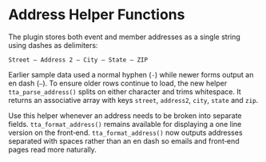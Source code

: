 # Address Helper Functions

The plugin stores both event and member addresses as a single string using dashes as delimiters:

```
Street – Address 2 – City – State – ZIP
```

Earlier sample data used a normal hyphen (`-`) while newer forms output an en dash (`–`). To ensure older rows continue to load, the new helper `tta_parse_address()` splits on either character and trims whitespace. It returns an associative array with keys `street`, `address2`, `city`, `state` and `zip`.

Use this helper whenever an address needs to be broken into separate fields. `tta_format_address()` remains available for displaying a one line version on the front‑end.
`tta_format_address()` now outputs addresses separated with spaces rather than an en dash so emails and front‑end pages read more naturally.

